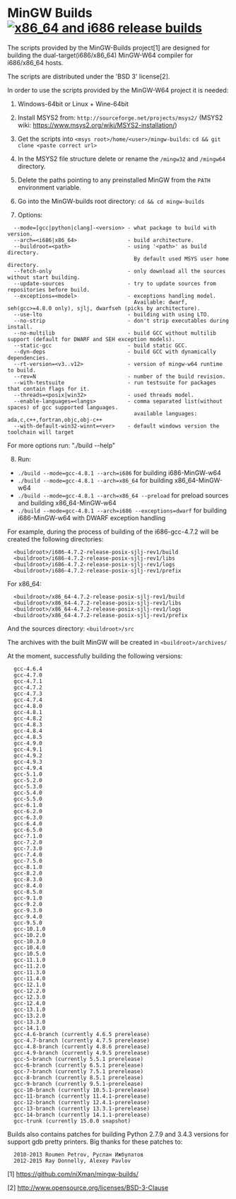 # MinGW Builds [![x86_64 and i686 release builds](https://github.com/niXman/mingw-builds/actions/workflows/build_cmake.yml/badge.svg)](https://github.com/niXman/mingw-builds/actions/workflows/build_cmake.yml)

The scripts provided by the MinGW-Builds project[1] are designed
for building the dual-target(i686/x86_64) MinGW-W64 compiler for i686/x86_64 hosts.

The scripts are distributed under the 'BSD 3' license[2].

In order to use the scripts provided by the MinGW-W64 project it is needed:

1. Windows-64bit or Linux + Wine-64bit

2. Install MSYS2 from:
  `http://sourceforge.net/projects/msys2/`
  (MSYS2 wiki: https://www.msys2.org/wiki/MSYS2-installation/)

3. Get the scripts into `<msys root>/home/<user>/mingw-builds`:
  `cd && git clone <paste correct url>`

4. In the MSYS2 file structure delete or rename the `/mingw32` and `/mingw64` directory.

5. Delete the paths pointing to any preinstalled MinGW from the `PATH`
  environment variable.

6. Go into the MinGW-builds root directory:
  `cd && cd mingw-builds`

7. Options:
```
  --mode=[gcc|python|clang]-<version> - what package to build with version.
  --arch=<i686|x86_64>                - build architecture.
  --buildroot=<path>                  - using '<path>' as build directory.
                                        By default used MSYS user home directory.
  --fetch-only                        - only download all the sources without start building.
  --update-sources                    - try to update sources from repositories before build.
  --exceptions=<model>                - exceptions handling model.
                                        Available: dwarf, seh(gcc>=4.8.0 only), sjlj, dwarfseh (picks by architecture).
  --use-lto                           - building with using LTO.
  --no-strip                          - don't strip executables during install.
  --no-multilib                       - build GCC without multilib support (default for DWARF and SEH exception models).
  --static-gcc                        - build static GCC.
  --dyn-deps                          - build GCC with dynamically dependencies.
  --rt-version=<v3..v12>              - version of mingw-w64 runtime to build.
  --rev=N                             - number of the build revision.
  --with-testsuite                    - run testsuite for packages that contain flags for it.
  --threads=<posix|win32>             - used threads model.
  --enable-languages=<langs>          - comma separated list(without spaces) of gcc supported languages.
                                        available languages: ada,c,c++,fortran,objc,obj-c++
  --with-default-win32-winnt=<ver>    - default windows version the toolchain will target
```
  For more options run: "./build --help"

8. Run:
*  `./build --mode=gcc-4.8.1 --arch=i686` for building i686-MinGW-w64
*  `./build --mode=gcc-4.8.1 --arch=x86_64` for building x86_64-MinGW-w64
*  `./build --mode=gcc-4.8.1 --arch=x86_64 --preload` for preload sources and building x86_64-MinGW-w64
*  `./build --mode=gcc-4.8.1 --arch=i686 --exceptions=dwarf` for building i686-MinGW-w64 with DWARF exception handling

For example, during the process of building of the i686-gcc-4.7.2 will
  be created the following directories:
```
  <buildroot>/i686-4.7.2-release-posix-sjlj-rev1/build
  <buildroot>/i686-4.7.2-release-posix-sjlj-rev1/libs
  <buildroot>/i686-4.7.2-release-posix-sjlj-rev1/logs
  <buildroot>/i686-4.7.2-release-posix-sjlj-rev1/prefix
```

For x86_64:
```
  <buildroot>/x86_64-4.7.2-release-posix-sjlj-rev1/build
  <buildroot>/x86_64-4.7.2-release-posix-sjlj-rev1/libs
  <buildroot>/x86_64-4.7.2-release-posix-sjlj-rev1/logs
  <buildroot>/x86_64-4.7.2-release-posix-sjlj-rev1/prefix
```

And the sources directory:
  `<buildroot>/src`


The archives with the built MinGW will be created in `<buildroot>/archives/`

At the moment, successfully building the following versions:
```
  gcc-4.6.4
  gcc-4.7.0
  gcc-4.7.1
  gcc-4.7.2
  gcc-4.7.3
  gcc-4.7.4
  gcc-4.8.0
  gcc-4.8.1
  gcc-4.8.2
  gcc-4.8.3
  gcc-4.8.4
  gcc-4.8.5
  gcc-4.9.0
  gcc-4.9.1
  gcc-4.9.2
  gcc-4.9.3
  gcc-4.9.4
  gcc-5.1.0
  gcc-5.2.0
  gcc-5.3.0
  gcc-5.4.0
  gcc-5.5.0
  gcc-6.1.0
  gcc-6.2.0
  gcc-6.3.0
  gcc-6.4.0
  gcc-6.5.0
  gcc-7.1.0
  gcc-7.2.0
  gcc-7.3.0
  gcc-7.4.0
  gcc-7.5.0
  gcc-8.1.0
  gcc-8.2.0
  gcc-8.3.0
  gcc-8.4.0
  gcc-8.5.0
  gcc-9.1.0
  gcc-9.2.0
  gcc-9.3.0
  gcc-9.4.0
  gcc-9.5.0
  gcc-10.1.0
  gcc-10.2.0
  gcc-10.3.0
  gcc-10.4.0
  gcc-10.5.0
  gcc-11.1.0
  gcc-11.2.0
  gcc-11.3.0
  gcc-11.4.0
  gcc-12.1.0
  gcc-12.2.0
  gcc-12.3.0
  gcc-12.4.0
  gcc-13.1.0
  gcc-13.2.0
  gcc-13.3.0
  gcc-14.1.0
  gcc-4.6-branch (currently 4.6.5 prerelease)
  gcc-4.7-branch (currently 4.7.5 prerelease)
  gcc-4.8-branch (currently 4.8.6 prerelease)
  gcc-4.9-branch (currently 4.9.5 prerelease)
  gcc-5-branch (currently 5.5.1 prerelease)
  gcc-6-branch (currently 6.5.1 prerelease)
  gcc-7-branch (currently 7.5.1 prerelease)
  gcc-8-branch (currently 8.5.1 prerelease)
  gcc-9-branch (currently 9.5.1-prerelease)
  gcc-10-branch (currently 10.5.1-prerelease)
  gcc-11-branch (currently 11.4.1-prerelease)
  gcc-12-branch (currently 12.4.1-prerelease)
  gcc-13-branch (currently 13.3.1-prerelease)
  gcc-14-branch (currently 14.1.1-prerelease)
  gcc-trunk (currently 15.0.0 snapshot)
```

Builds also contains patches for building Python 2.7.9 and 3.4.3 versions for support gdb pretty printers.
Big thanks for these patches to:
```
  2010-2013 Roumen Petrov, Руслан Ижбулатов
  2012-2015 Ray Donnelly, Alexey Pavlov
```

[1] https://github.com/niXman/mingw-builds/

[2] http://www.opensource.org/licenses/BSD-3-Clause
